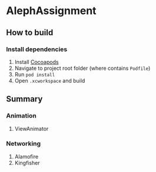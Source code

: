 # AlephAssignment

## How to build

### Install dependencies

1. Install [Cocoapods](https://cocoapods.org/#install)
2. Navigate to project root folder (where contains `Podfile`)
3. Run `pod install`
4. Open `.xcworkspace` and build


## Summary

### Animation
1. ViewAnimator

### Networking
1. Alamofire
2. Kingfisher
